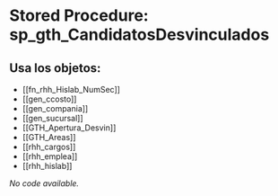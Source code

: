 # Stored Procedure: sp_gth_CandidatosDesvinculados

## Usa los objetos:
- [[fn_rhh_Hislab_NumSec]]
- [[gen_ccosto]]
- [[gen_compania]]
- [[gen_sucursal]]
- [[GTH_Apertura_Desvin]]
- [[GTH_Areas]]
- [[rhh_cargos]]
- [[rhh_emplea]]
- [[rhh_hislab]]

*No code available.*

